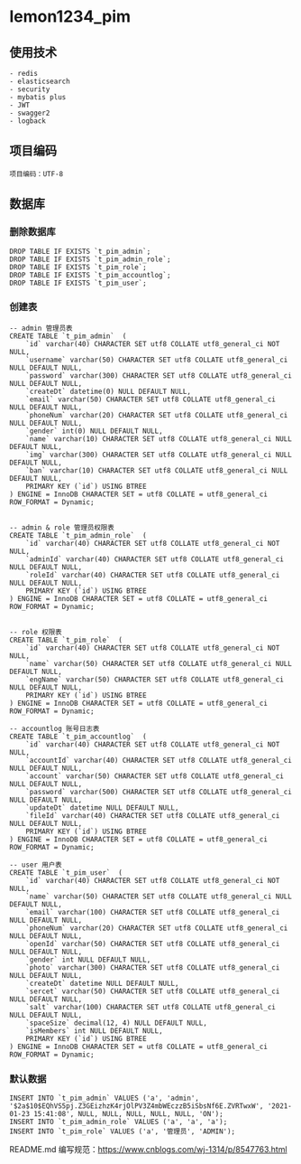 # lemon1234_pim

## 使用技术

	- redis
	- elasticsearch
	- security
	- mybatis plus
	- JWT
	- swagger2
	- logback
	
## 项目编码

	项目编码：UTF-8
	
## 数据库

### 删除数据库
	DROP TABLE IF EXISTS `t_pim_admin`;
	DROP TABLE IF EXISTS `t_pim_admin_role`;
	DROP TABLE IF EXISTS `t_pim_role`;
	DROP TABLE IF EXISTS `t_pim_accountlog`;
	DROP TABLE IF EXISTS `t_pim_user`;
	
### 创建表

	-- admin 管理员表
	CREATE TABLE `t_pim_admin`  (
		`id` varchar(40) CHARACTER SET utf8 COLLATE utf8_general_ci NOT NULL,
		`username` varchar(50) CHARACTER SET utf8 COLLATE utf8_general_ci NULL DEFAULT NULL,
		`password` varchar(300) CHARACTER SET utf8 COLLATE utf8_general_ci NULL DEFAULT NULL,
		`createDt` datetime(0) NULL DEFAULT NULL,
		`email` varchar(50) CHARACTER SET utf8 COLLATE utf8_general_ci NULL DEFAULT NULL,
		`phoneNum` varchar(20) CHARACTER SET utf8 COLLATE utf8_general_ci NULL DEFAULT NULL,
		`gender` int(0) NULL DEFAULT NULL,
		`name` varchar(10) CHARACTER SET utf8 COLLATE utf8_general_ci NULL DEFAULT NULL,
		`img` varchar(300) CHARACTER SET utf8 COLLATE utf8_general_ci NULL DEFAULT NULL,
		`ban` varchar(10) CHARACTER SET utf8 COLLATE utf8_general_ci NULL DEFAULT NULL,
		PRIMARY KEY (`id`) USING BTREE
	) ENGINE = InnoDB CHARACTER SET = utf8 COLLATE = utf8_general_ci ROW_FORMAT = Dynamic;
	

	-- admin & role 管理员权限表
	CREATE TABLE `t_pim_admin_role`  (
		`id` varchar(40) CHARACTER SET utf8 COLLATE utf8_general_ci NOT NULL,
		`adminId` varchar(40) CHARACTER SET utf8 COLLATE utf8_general_ci NULL DEFAULT NULL,
		`roleId` varchar(40) CHARACTER SET utf8 COLLATE utf8_general_ci NULL DEFAULT NULL,
		PRIMARY KEY (`id`) USING BTREE
	) ENGINE = InnoDB CHARACTER SET = utf8 COLLATE = utf8_general_ci ROW_FORMAT = Dynamic;


	-- role 权限表
	CREATE TABLE `t_pim_role`  (
		`id` varchar(40) CHARACTER SET utf8 COLLATE utf8_general_ci NOT NULL,
		`name` varchar(50) CHARACTER SET utf8 COLLATE utf8_general_ci NULL DEFAULT NULL,
		`engName` varchar(50) CHARACTER SET utf8 COLLATE utf8_general_ci NULL DEFAULT NULL,
		PRIMARY KEY (`id`) USING BTREE	
	) ENGINE = InnoDB CHARACTER SET = utf8 COLLATE = utf8_general_ci ROW_FORMAT = Dynamic;
	
	-- accountlog 账号日志表
	CREATE TABLE `t_pim_accountlog`  (
		`id` varchar(40) CHARACTER SET utf8 COLLATE utf8_general_ci NOT NULL,
		`accountId` varchar(40) CHARACTER SET utf8 COLLATE utf8_general_ci NULL DEFAULT NULL,
		`account` varchar(50) CHARACTER SET utf8 COLLATE utf8_general_ci NULL DEFAULT NULL,
		`password` varchar(500) CHARACTER SET utf8 COLLATE utf8_general_ci NULL DEFAULT NULL,
		`updateDt` datetime NULL DEFAULT NULL,
		`fileId` varchar(40) CHARACTER SET utf8 COLLATE utf8_general_ci NULL DEFAULT NULL,
		PRIMARY KEY (`id`) USING BTREE
	) ENGINE = InnoDB CHARACTER SET = utf8 COLLATE = utf8_general_ci ROW_FORMAT = Dynamic;
	
	-- user 用户表
	CREATE TABLE `t_pim_user`  (
		`id` varchar(40) CHARACTER SET utf8 COLLATE utf8_general_ci NOT NULL,
		`name` varchar(50) CHARACTER SET utf8 COLLATE utf8_general_ci NULL DEFAULT NULL,
		`email` varchar(100) CHARACTER SET utf8 COLLATE utf8_general_ci NULL DEFAULT NULL,
		`phoneNum` varchar(20) CHARACTER SET utf8 COLLATE utf8_general_ci NULL DEFAULT NULL,
		`openId` varchar(50) CHARACTER SET utf8 COLLATE utf8_general_ci NULL DEFAULT NULL,
		`gender` int NULL DEFAULT NULL,
		`photo` varchar(300) CHARACTER SET utf8 COLLATE utf8_general_ci NULL DEFAULT NULL,
		`createDt` datetime NULL DEFAULT NULL,
		`sercet` varchar(50) CHARACTER SET utf8 COLLATE utf8_general_ci NULL DEFAULT NULL,
		`salt` varchar(100) CHARACTER SET utf8 COLLATE utf8_general_ci NULL DEFAULT NULL,
		`spaceSize` decimal(12, 4) NULL DEFAULT NULL,
		`isMembers` int NULL DEFAULT NULL,
		PRIMARY KEY (`id`) USING BTREE
	) ENGINE = InnoDB CHARACTER SET = utf8 COLLATE = utf8_general_ci ROW_FORMAT = Dynamic;
	
	
### 默认数据
	INSERT INTO `t_pim_admin` VALUES ('a', 'admin', '$2a$10$EQhVS5pj.Z3GEizhzK4rjOlPV3Z4mbWEczzB5iSbsNf6E.ZVRTwxW', '2021-01-23 15:41:08', NULL, NULL, NULL, NULL, NULL, 'ON');
	INSERT INTO `t_pim_admin_role` VALUES ('a', 'a', 'a');
	INSERT INTO `t_pim_role` VALUES ('a', '管理员', 'ADMIN');
	
	
README.md 编写规范：https://www.cnblogs.com/wj-1314/p/8547763.html